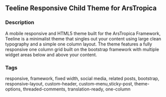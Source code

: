 ## Teeline Responsive Child Theme for ArsTropica

### Description
A mobile responsive and HTML5 theme built for the ArsTropica Framework, Teeline is a minimalist theme that singles out your content using large clean typography and a simple one column layout.  The theme features a fully responsive one column grid built on the bootstrap framework with multiple widget areas below and above your content.

### Tags
responsive, framework, fixed width, social media, related posts, bootstrap, responsive-layout, custom-header, custom-menu,sticky-post, theme-options, threaded-comments, translation-ready, one-column
